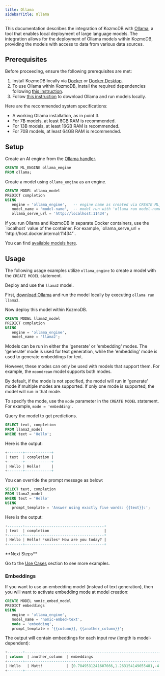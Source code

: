 ```yaml
---
title: Ollama
sidebarTitle: Ollama
---
```


This documentation describes the integration of KozmoDB with [Ollama](https://ollama.com/), a tool that enables local deployment of large language models.
The integration allows for the deployment of Ollama models within KozmoDB, providing the models with access to data from various data sources.

## Prerequisites

Before proceeding, ensure the following prerequisites are met:

1. Install KozmoDB locally via [Docker](https://docs.kozmodb.com/setup/self-hosted/docker) or [Docker Desktop](https://docs.kozmodb.com/setup/self-hosted/docker-desktop).
2. To use Ollama within KozmoDB, install the required dependencies following [this instruction](https://docs.kozmodb.com/setup/self-hosted/docker#install-dependencies).
3. Follow [this instruction](https://github.com/ollama/ollama?tab=readme-ov-file#ollama) to download Ollama and run models locally.

<Info>
Here are the recommended system specifications:

- A working Ollama installation, as in point 3.
- For 7B models, at least 8GB RAM is recommended.
- For 13B models, at least 16GB RAM is recommended.
- For 70B models, at least 64GB RAM is recommended.
  </Info>

## Setup

Create an AI engine from the [Ollama handler](https://github.com/digitranslab/kozmodb/tree/main/kozmodb/integrations/handlers/ollama_handler).

```sql
CREATE ML_ENGINE ollama_engine
FROM ollama;
```

Create a model using `ollama_engine` as an engine.

```sql
CREATE MODEL ollama_model
PREDICT completion
USING
   engine = 'ollama_engine',   -- engine name as created via CREATE ML_ENGINE
   model_name = 'model-name',  -- model run with 'ollama run model-name'
   ollama_serve_url = 'http://localhost:11434';
```

<Tip>
If you run Ollama and KozmoDB in separate Docker containers, use the `localhost` value of the container. For example, `ollama_serve_url = 'http://host.docker.internal:11434'`.
</Tip>

You can find [available models here](https://github.com/ollama/ollama?tab=readme-ov-file#model-library).

## Usage

The following usage examples utilize `ollama_engine` to create a model with the `CREATE MODEL` statement.

Deploy and use the `llama2` model.

First, [download Ollama](https://github.com/ollama/ollama?tab=readme-ov-file#ollama) and run the model locally by executing `ollama run llama2`.

Now deploy this model within KozmoDB.

```sql
CREATE MODEL llama2_model
PREDICT completion
USING
   engine = 'ollama_engine',
   model_name = 'llama2';
```

<Tip>
Models can be run in either the 'generate' or 'embedding' modes. The 'generate' mode is used for text generation, while the 'embedding' mode is used to generate embeddings for text.

However, these modes can only be used with models that support them. For example, the `moondream` model supports both modes.

By default, if the mode is not specified, the model will run in 'generate' mode if multiple modes are supported. If only one mode is supported, the model will run in that mode.

To specify the mode, use the `mode` parameter in the `CREATE MODEL` statement. For example, `mode = 'embedding'`.
</Tip>

Query the model to get predictions.

```sql
SELECT text, completion
FROM llama2_model
WHERE text = 'Hello';
```

Here is the output:

```sql
+-------+------------+
| text  | completion |
+-------+------------+
| Hello | Hello!     |
+-------+------------+
```

You can override the prompt message as below:

```sql
SELECT text, completion
FROM llama2_model
WHERE text = 'Hello'
USING
   prompt_template = 'Answer using exactly five words: {{text}}:';
```

Here is the output:

```sql
+-------+------------------------------------+
| text  | completion                         |
+-------+------------------------------------+
| Hello | Hello! *smiles* How are you today? |
+-------+------------------------------------+
```

<Tip>
**Next Steps**

Go to the [Use Cases](https://docs.kozmodb.com/use-cases/overview) section to see more examples.
</Tip>

### Embeddings

If you want to use an embedding model (instead of text generation), then you will want to activate embedding mode at model creation:

```sql
CREATE MODEL nomic_embed_model
PREDICT embeddings
USING
   engine = 'ollama_engine',
   model_name = 'nomic-embed-text',
   mode = 'embedding',
   prompt_template = '{{column}}, {{another_column}}';
```

The output will contain embeddings for each input row (length is model-dependent):

```sql
+-------+---------------------------------------------------------------------------------+
| column  | another_column  | embeddings                                                  |
+-------+---------------------------------------------------------------------------------+
| Hello   | Matt!           | [0.7849581241607666,1.263154149055481,-4.024246692657471... |
+-------+---------------------------------------------------------------------------------+
```
